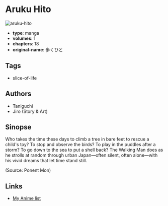 # Aruku Hito

![aruku-hito](https://cdn.myanimelist.net/images/manga/1/168496.jpg)

-   **type**: manga
-   **volumes**: 1
-   **chapters**: 18
-   **original-name**: 歩くひと

## Tags

-   slice-of-life

## Authors

-   Taniguchi
-   Jiro (Story & Art)

## Sinopse

Who takes the time these days to climb a tree in bare feet to rescue a child's toy? To stop and observe the birds? To play in the puddles after a storm? To go down to the sea to put a shell back? The Walking Man does as he strolls at random through urban Japan—often silent, often alone—with his vivid dreams that let time stand still.

(Source: Ponent Mon)

## Links

-   [My Anime list](https://myanimelist.net/manga/1471/Aruku_Hito)
